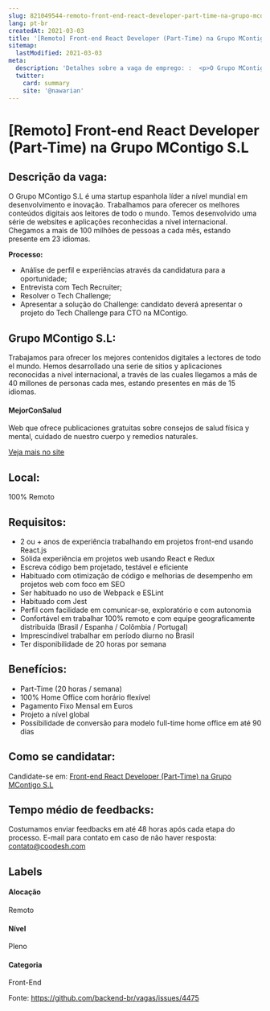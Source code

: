 ```yaml
---
slug: 821049544-remoto-front-end-react-developer-part-time-na-grupo-mcontigo-sl
lang: pt-br
createdAt: 2021-03-03
title: '[Remoto] Front-end React Developer (Part-Time) na Grupo MContigo S.L - Vaga de Emprego'
sitemap:
  lastModified: 2021-03-03
meta:
  description: 'Detalhes sobre a vaga de emprego: :  <p>O Grupo MContigo S.L é uma startup espanhola líder a nível mundial em desenvolvimento e inovação. Trabalhamos para oferecer os melhores conteúdos digitais aos leitores de todo o mundo. Temos desenvolvido uma série de websites e aplicações reconhecidas a nível internacional. Chegamos a mais de 100 milhões de pessoas a cada mês, estando presente em 23 idiomas.</p> <p><strong>Processo:</strong></p> <ul> <li>Análise de perfil e experiências através da candidatura para a oportunidade;</li> <li>Entrevista com Tech Recruiter;</li> <li>Resolver o Tech Challenge;</li> <li>Apresentar a solução do Challenge: candidato deverá apresentar o projeto do Tech Challenge para CTO na MContigo.&nbsp;&nbsp;</li> </ul>'
  twitter:
    card: summary
    site: '@nawarian'
---
```


# [Remoto] Front-end React Developer (Part-Time) na Grupo MContigo S.L

## Descrição da vaga: 
 <p>O Grupo MContigo S.L é uma startup espanhola líder a nível mundial em desenvolvimento e inovação. Trabalhamos para oferecer os melhores conteúdos digitais aos leitores de todo o mundo. Temos desenvolvido uma série de websites e aplicações reconhecidas a nível internacional. Chegamos a mais de 100 milhões de pessoas a cada mês, estando presente em 23 idiomas.</p>
<p><strong>Processo:</strong></p>
<ul>
<li>Análise de perfil e experiências através da candidatura para a oportunidade;</li>
<li>Entrevista com Tech Recruiter;</li>
<li>Resolver o Tech Challenge;</li>
<li>Apresentar a solução do Challenge: candidato deverá apresentar o projeto do Tech Challenge para CTO na MContigo.&nbsp;&nbsp;</li>
</ul>

## Grupo MContigo S.L: 
 <p>Trabajamos para ofrecer los mejores contenidos digitales a lectores de todo el mundo. Hemos desarrollado una serie de sitios y aplicaciones reconocidas a nivel internacional, a través de las cuales llegamos a más de 40 millones de personas cada mes, estando presentes en más de 15 idiomas.</p>
<h4>MejorConSalud</h4>
<p>Web que ofrece publicaciones gratuitas sobre consejos de salud física y mental, cuidado de nuestro cuerpo y remedios naturales.</p><a href='https://coodesh.com/empresas/grupo-mcontigo-sl'>Veja mais no site</a>

## Local: 
 100% Remoto
## Requisitos: 
 - 2 ou + anos de experiência trabalhando em projetos front-end usando React.js 
- Sólida experiência em projetos web usando React e Redux 
- Escreva código bem projetado, testável e eficiente 
- Habituado com otimização de código e melhorias de desempenho em projetos web com foco em SEO 
- Ser habituado no uso de Webpack e ESLint 
- Habituado com Jest 
- Perfil com facilidade em comunicar-se, exploratório e com autonomia 
- Confortável em trabalhar 100% remoto e com equipe geograficamente distribuída (Brasil / Espanha / Colômbia / Portugal) 
- Imprescindível trabalhar em período diurno no Brasil 
- Ter disponibilidade de 20 horas por semana

## Benefícios: 
 - Part-Time (20 horas / semana) 
- 100% Home Office com horário flexível 
- Pagamento Fixo Mensal em Euros 
- Projeto a nível global 
- Possibilidade de conversão para modelo full-time home office em até 90 dias

## Como se candidatar:
Candidate-se em: [Front-end React Developer (Part-Time) na Grupo MContigo S.L](https://coodesh.com/vagas/frontend-react-developer-parttime-120538?origin=github&modal=open)

## Tempo médio de feedbacks:
 Costumamos enviar feedbacks em até 48 horas após cada etapa do processo. E-mail para contato em caso de não haver resposta: [contato@coodesh.com](mailto:contato@coodesh.com)

## Labels

#### Alocação
Remoto

#### Nível
Pleno

#### Categoria
Front-End

Fonte: https://github.com/backend-br/vagas/issues/4475